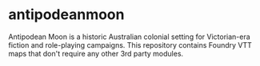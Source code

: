 # antipodeanmoon
Antipodean Moon is a historic Australian colonial setting for Victorian-era fiction and role-playing campaigns.
This repository contains Foundry VTT maps that don't require any other 3rd party modules.